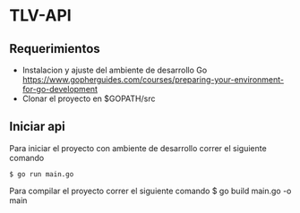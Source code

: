 # TLV-API

## Requerimientos

- Instalacion y ajuste del ambiente de desarrollo Go https://www.gopherguides.com/courses/preparing-your-environment-for-go-development
- Clonar el proyecto en $GOPATH/src

## Iniciar api

Para iniciar el proyecto con ambiente de desarrollo correr el siguiente comando

	$ go run main.go

Para compilar el proyecto correr el siguiente comando
    $ go build main.go -o main